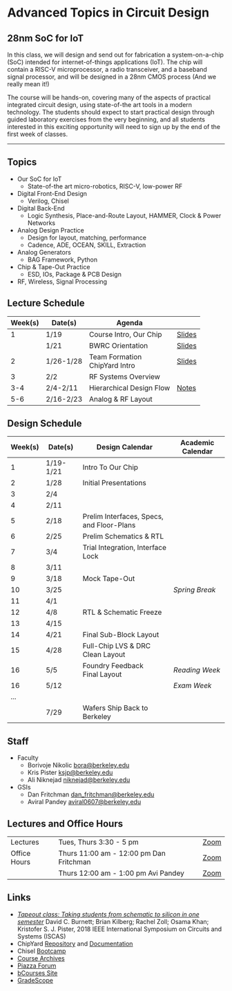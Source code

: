 # Advanced Topics in Circuit Design 
## 28nm SoC for IoT 

In this class, we will design and send out for fabrication a
system-on-a-chip (SoC) intended for internet-of-things applications
(IoT).  The chip will contain a RISC-V microprocessor, a radio
transceiver, and a baseband signal processor, and will be designed in
a 28nm CMOS process (And we really mean it!)

The course will be hands-on, covering many of the aspects of practical
integrated circuit design, using state-of-the art tools in a modern
technology. The students should expect to start practical design
through guided laboratory exercises from the very beginning, and all
students interested in this exciting opportunity will need to sign up
by the end of the first week of classes.

--- 

## Topics 

* Our SoC for IoT
    * State-of-the art micro-robotics, RISC-V, low-power RF 
* Digital Front-End Design 
    * Verilog, Chisel
* Digital Back-End 
    * Logic Synthesis, Place-and-Route Layout, HAMMER, Clock & Power Networks 
* Analog Design Practice
    * Design for layout, matching, performance 
    * Cadence, ADE, OCEAN, SKILL, Extraction
* Analog Generators 
    * BAG Framework, Python
* Chip & Tape-Out Practice
    * ESD, IOs, Package & PCB Design 
* RF, Wireless, Signal Processing 


## Lecture Schedule 

| Week(s) | Date(s)     | Agenda                                      |                |
| ------- | ----------- | ------------------------------------------- | -------------- |
| 1       | 1/19        | Course Intro, Our Chip | [Slides](https://drive.google.com/file/d/1FV78X3iNcFyxaLOvjwVR6R8wI_zvcF8G/view?usp=sharing) |
|         | 1/21        | BWRC Orientation | [Slides](https://drive.google.com/file/d/1QIy9ShYp3JyN0DxwnQvG-xXvsr9WZu07/view?usp=sharing) |
| 2       | 1/26-1/28   | Team Formation <br> ChipYard Intro | [Slides](https://drive.google.com/file/d/1HnRFrYKzJU2kpmtHaocyfN1TqhUVv2Te/view?usp=sharing) |
| 3       | 2/2         | RF Systems Overview                         |               |
| 3-4     | 2/4-2/11    | Hierarchical Design Flow                    | [Notes](./notes) |
| 5-6     | 2/16-2/23   | Analog & RF Layout                          |               |


## Design Schedule 

| Week(s)     | Date(s)     | Design Calendar                           | Academic Calendar |
| ----------- | ----------- | ----------------------------------------- | -------------- |
| 1           | 1/19-1/21   | Intro To Our Chip                         |                |
| 2           | 1/28        | Initial Presentations                     |                |
| 3           | 2/4         |                                           |                |
| 4           | 2/11        |                                           |                |
| 5           | 2/18        | Prelim Interfaces, Specs, and Floor-Plans |                |
| 6           | 2/25        | Prelim Schematics & RTL                   |                |
| 7           | 3/4         | Trial Integration, Interface Lock         |                |
| 8           | 3/11        |                                           |                |
| 9           | 3/18        | Mock Tape-Out                             |                |
| 10          | 3/25        |                                           | *Spring Break* |
| 11          | 4/1         |                                           |                |
| 12          | 4/8         | RTL & Schematic Freeze                    |                |
| 13          | 4/15        |                                           |                |
| 14          | 4/21        | Final Sub-Block Layout                    |                |
| 15          | 4/28        | Full-Chip LVS & DRC Clean Layout          |                |
| 16          | 5/5         | Foundry Feedback <br/>Final Layout        | *Reading Week* |
| 16          | 5/12        |                                           | *Exam Week*    |
| ...         |             |                                           |                |
|             | 7/29        | Wafers Ship Back to Berkeley              |                |


## Staff

* Faculty 
    * Borivoje Nikolic bora@berkeley.edu
    * Kris Pister ksjp@berkeley.edu
    * Ali Niknejad niknejad@berkeley.edu
* GSIs
    * Dan Fritchman dan_fritchman@berkeley.edu
    * Aviral Pandey aviral0607@berkeley.edu

## Lectures and Office Hours

|               |                                                                |               |
| ------------- | -------------------------------------------------------------- | ------------- |
| Lectures      | Tues, Thurs	3:30 - 5 pm	                                       | [Zoom](https://berkeley.zoom.us/j/94845992590) |
| Office Hours  | Thurs	11:00 am - 12:00 pm	   Dan Fritchman                    | [Zoom](https://berkeley.zoom.us/j/5647050451)  |
|               | Thurs 12:00 am - 1:00 pm		Avi Pandey                       | [Zoom](https://berkeley.zoom.us/j/94493755498) | 


## Links 

* [*Tapeout class: Taking students from schematic to silicon in one semester*](https://ieeexplore-ieee-org.libproxy.berkeley.edu/stamp/stamp.jsp?tp=&arnumber=8351506) David C. Burnett; Brian Kilberg; Rachel Zoll; Osama Khan; Kristofer S. J. Pister, 2018 IEEE International Symposium on Circuits and Systems (ISCAS)
* ChipYard [Repository](https://github.com/ucb-bar/chipyard) and [Documentation](https://chipyard.readthedocs.io/en/latest/)
* Chisel [Bootcamp](https://github.com/freechipsproject/chisel-bootcamp)
* [Course Archives](https://inst.eecs.berkeley.edu/~ee290c/archives.html)
* [Piazza Forum](https://piazza.com/class/kiqf7tz0bsp1oj)
* [bCourses Site](https://bcourses.berkeley.edu/courses/1500979)
* [GradeScope](https://www.gradescope.com/courses/214436)

